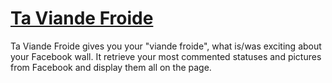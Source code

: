 # [Ta Viande Froide](http://proj.nddery.ca/ta-viande-froide/)

Ta Viande Froide gives you your "viande froide", what is/was exciting about your
Facebook wall. It retrieve your most commented statuses and pictures from Facebook
and display them all on the page.

